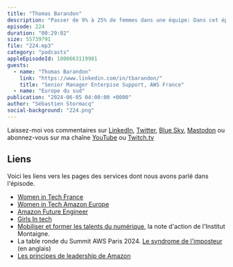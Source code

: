 ```yaml
---
title: "Thomas Barandon"
description: "Passer de 9% à 25% de femmes dans une équipe: Dans cet épisode, nous discutons avec Thomas, un manager expérimenté, de l'importance de la diversité, de l'équité et de l'inclusion (DE&I) en milieu de travail. S'appuyant sur sa propre expérience, Thomas explore le rôle crucial des managers dans la promotion d'un environnement de travail inclusif, du recrutement et de l'étiquette en réunion aux interactions quotidiennes. Avec une augmentation de la représentation féminine de son équipe de 9% à 25%, Thomas partage les stratégies concrètes qu'il a mises en place pour cultiver un environnement de travail qui embrasse la DE&I"
episode: 224
duration: "00:29:02"
size: 55739791
file: "224.mp3"
category: "podcasts"
appleEpisodeId: 1000663119981
guests:
  - name: "Thomas Barandon"
    link: "https://www.linkedin.com/in/tbarandon/"
    title: "Senior Manager Enterpise Support, AWS France"
  - name: "Europe du sud"
publication: "2024-06-05 04:00:00 +0000"
author: "Sébastien Stormacq"
social-background: "224.png"
---
```


Laissez-moi vos commentaires sur [LinkedIn](https://www.linkedin.com/in/sebastienstormacq/), [Twitter](https://twitter.com/sebsto), [Blue Sky](https://bsky.app/profile/sebsto.bsky.social), [Mastodon](https://awscommunity.social/@sebsto) ou abonnez-vous sur ma chaîne [YouTube](https://www.youtube.com/sebsto) ou [Twitch.tv](https://www.twitch.tv/sebAWS)

## Liens

Voici les liens vers les pages des services dont nous avons parlé dans l'épisode.

- [Women in Tech France](https://women-in-tech.org/fr/)
- [Women in Tech Amazon Europe](https://www.aboutamazon.eu/news/tag/women-in-tech)
- [Amazon Future Engineer](https://www.amazonfutureengineer.fr/)
- [Girls In tech](https://girlsintech.org/)
- [Mobiliser et former les talents du numérique](https://www.institutmontaigne.org/publications/mobiliser-et-former-les-talents-du-numerique), la note d'action de l'Institut Montaigne.
- La table ronde du Summit AWS Paris 2024. [Le syndrome de l'imposteur](https://www.youtube.com/watch?v=z6JODZtnOVs) (en anglais)
- [Les principes de leadership de Amazon](https://www.amazon.jobs/content/en/our-workplace/leadership-principles)
